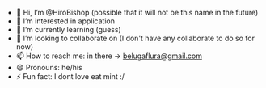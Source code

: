 - 👋 Hi, I’m @HiroBishop (possible that it will not be this name in the future)
- 👀 I’m interested in application
- 🌱 I’m currently learning (guess)
- 💞️ I’m looking to collaborate on (I don't have any collaborate to do so for now)
- 📫 How to reach me: in there → belugaflura@gmail.com
- 😄 Pronouns: he/his
- ⚡ Fun fact: I dont love eat mint :/

<!---
HiroBishop/HiroBishop is a ✨ special ✨ repository because its `README.md` (this file) appears on your GitHub profile.
You can click the Preview link to take a look at your changes.
--->
